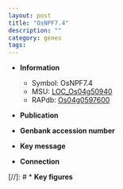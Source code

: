 ```yaml
---
layout: post
title: "OsNPF7.4"
description: ""
category: genes
tags: 
---
```


* **Information**  
    + Symbol: OsNPF7.4  
    + MSU: [LOC_Os04g50940](http://rice.uga.edu/cgi-bin/ORF_infopage.cgi?orf=LOC_Os04g50940)  
    + RAPdb: [Os04g0597600](http://rapdb.dna.affrc.go.jp/viewer/gbrowse_details/irgsp1?name=Os04g0597600)  

* **Publication**  

* **Genbank accession number**  

* **Key message**  

* **Connection**  

[//]: # * **Key figures**  


